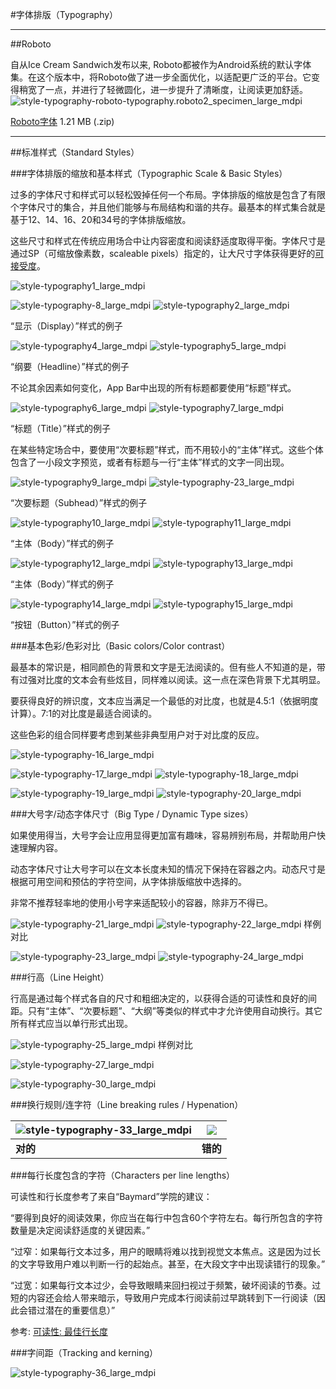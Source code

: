 #字体排版（Typography）

---

##Roboto

自从Ice Cream Sandwich发布以来, Roboto都被作为Android系统的默认字体集。在这个版本中，将Roboto做了进一步全面优化，以适配更广泛的平台。它变得稍宽了一点，并进行了轻微圆化，进一步提升了清晰度，让阅读更加舒适。
![style-typography-roboto-typography.roboto2_specimen_large_mdpi](http://material-design.storage.googleapis.com/images/style-typography-roboto-typography.roboto2_specimen_large_mdpi.png)

[Roboto字体](http://material-design.storage.googleapis.com/downloads/RobotoTTF.zip)
1.21 MB (.zip)

--- 

##标准样式（Standard Styles）


###字体排版的缩放和基本样式（Typographic Scale & Basic Styles）

过多的字体尺寸和样式可以轻松毁掉任何一个布局。字体排版的缩放是包含了有限个字体尺寸的集合，并且他们能够与布局结构和谐的共存。最基本的样式集合就是基于12、14、16、20和34号的字体排版缩放。

这些尺寸和样式在传统应用场合中让内容密度和阅读舒适度取得平衡。字体尺寸是通过SP（可缩放像素数，scaleable pixels）指定的，让大尺寸字体获得更好的[可接受度](../usability/accessibility.md)。

![style-typography1_large_mdpi](http://material-design.storage.googleapis.com/images/style-typography1_large_mdpi.png)

![style-typography-8_large_mdpi](http://material-design.storage.googleapis.com/images/style-typography-8_large_mdpi.png)
![style-typography2_large_mdpi](http://material-design.storage.googleapis.com/images/style-typography2_large_mdpi.png)

“显示（Display）”样式的例子

![style-typography4_large_mdpi](http://material-design.storage.googleapis.com/images/style-typography4_large_mdpi.png)
![style-typography5_large_mdpi](http://material-design.storage.googleapis.com/images/style-typography5_large_mdpi.png)

“纲要（Headline）”样式的例子

不论其余因素如何变化，App Bar中出现的所有标题都要使用“标题”样式。

![style-typography6_large_mdpi](http://material-design.storage.googleapis.com/images/style-typography6_large_mdpi.png)
![style-typography7_large_mdpi](http://material-design.storage.googleapis.com/images/style-typography7_large_mdpi.png)

“标题（Title）”样式的例子

在某些特定场合中，要使用“次要标题”样式，而不用较小的“主体”样式。这些个体包含了一小段文字预览，或者有标题与一行“主体”样式的文字一同出现。

![style-typography9_large_mdpi](http://material-design.storage.googleapis.com/images/style-typography9_large_mdpi.png)
![style-typography-23_large_mdpi](http://material-design.storage.googleapis.com/images/style-typography-23_large_mdpi.png)

“次要标题（Subhead）”样式的例子

![style-typography10_large_mdpi](http://material-design.storage.googleapis.com/images/style-typography10_large_mdpi.png)
![style-typography11_large_mdpi](http://material-design.storage.googleapis.com/images/style-typography11_large_mdpi.png)

“主体（Body）”样式的例子

![style-typography12_large_mdpi](http://material-design.storage.googleapis.com/images/style-typography12_large_mdpi.png)
![style-typography13_large_mdpi](http://material-design.storage.googleapis.com/images/style-typography13_large_mdpi.png)

“主体（Body）”样式的例子

![style-typography14_large_mdpi](http://material-design.storage.googleapis.com/images/style-typography14_large_mdpi.png)
![style-typography15_large_mdpi](http://material-design.storage.googleapis.com/images/style-typography15_large_mdpi.png)

“按钮（Button）”样式的例子

###基本色彩/色彩对比（Basic colors/Color contrast）

最基本的常识是，相同颜色的背景和文字是无法阅读的。但有些人不知道的是，带有过强对比度的文本会有些炫目，同样难以阅读。这一点在深色背景下尤其明显。

要获得良好的辨识度，文本应当满足一个最低的对比度，也就是4.5:1（依据明度计算）。7:1的对比度是最适合阅读的。

这些色彩的组合同样要考虑到某些非典型用户对于对比度的反应。

![style-typography-16_large_mdpi](http://material-design.storage.googleapis.com/images/style-typography-16_large_mdpi.png)

![style-typography-17_large_mdpi](http://material-design.storage.googleapis.com/images/style-typography-17_large_mdpi.png)
![style-typography-18_large_mdpi](http://material-design.storage.googleapis.com/images/style-typography-18_large_mdpi.png)

![style-typography-19_large_mdpi](http://material-design.storage.googleapis.com/images/style-typography-19_large_mdpi.png)
![style-typography-20_large_mdpi](http://material-design.storage.googleapis.com/images/style-typography-20_large_mdpi.png)

###大号字/动态字体尺寸（Big Type / Dynamic Type sizes）

如果使用得当，大号字会让应用显得更加富有趣味，容易辨别布局，并帮助用户快速理解内容。

动态字体尺寸让大号字可以在文本长度未知的情况下保持在容器之内。动态尺寸是根据可用空间和预估的字符空间，从字体排版缩放中选择的。

非常不推荐轻率地的使用小号字来适配较小的容器，除非万不得已。

![style-typography-21_large_mdpi](http://material-design.storage.googleapis.com/images/style-typography-21_large_mdpi.png)
![style-typography-22_large_mdpi](http://material-design.storage.googleapis.com/images/style-typography-22_large_mdpi.png)
样例对比

![style-typography-23_large_mdpi](http://material-design.storage.googleapis.com/images/style-typography-23_large_mdpi.png)
![style-typography-24_large_mdpi](http://material-design.storage.googleapis.com/images/style-typography-24_large_mdpi.png)

###行高（Line Height）

行高是通过每个样式各自的尺寸和粗细决定的，以获得合适的可读性和良好的间距。只有“主体”、“次要标题”、“大纲”等类似的样式中才允许使用自动换行。其它所有样式应当以单行形式出现。

![style-typography-25_large_mdpi](http://material-design.storage.googleapis.com/images/style-typography-25_large_mdpi.png)
样例对比

![style-typography-27_large_mdpi](http://material-design.storage.googleapis.com/images/style-typography-27_large_mdpi.png)

![style-typography-30_large_mdpi](http://material-design.storage.googleapis.com/images/style-typography-30_large_mdpi.png)

###换行规则/连字符（Line breaking rules / Hypenation）

|![style-typography-33_large_mdpi](http://material-design.storage.googleapis.com/images/style-typography-32_large_mdpi.png)|![](http://material-design.storage.googleapis.com/images/style-typography-33_large_mdpi.png)|
|---|---|
|**对的**|**错的**|

###每行长度包含的字符（Characters per line lengths）

可读性和行长度参考了来自“Baymard”学院的建议：

“要得到良好的阅读效果，你应当在每行中包含60个字符左右。每行所包含的字符数量是决定阅读舒适度的关键因素。”

“过窄：如果每行文本过多，用户的眼睛将难以找到视觉文本焦点。这是因为过长的文字导致用户难以判断一行的起始点。甚至，在大段文字中出现读错行的现象。”

“过宽：如果每行文本过少，会导致眼睛来回扫视过于频繁，破坏阅读的节奏。过短的内容还会给人带来暗示，导致用户完成本行阅读前过早跳转到下一行阅读（因此会错过潜在的重要信息）”

参考: [可读性: 最佳行长度](http://baymard.com/blog/line-length-readability)
 
 
###字间距（Tracking and kerning）

![style-typography-36_large_mdpi](http://material-design.storage.googleapis.com/images/style-typography-36_large_mdpi.png)
